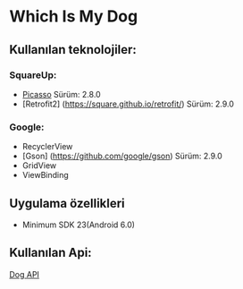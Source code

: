 # Which Is My Dog

## Kullanılan teknolojiler:
### SquareUp:
* [Picasso](https://github.com/square/picasso) Sürüm: 2.8.0
* [Retrofit2] (https://square.github.io/retrofit/) Sürüm: 2.9.0
### Google:
* RecyclerView
* [Gson] (https://github.com/google/gson) Sürüm: 2.9.0
* GridView
* ViewBinding

## Uygulama özellikleri
* Minimum SDK 23(Android 6.0)

## Kullanılan Api:
[Dog API](https://dog.ceo/dog-api/)
